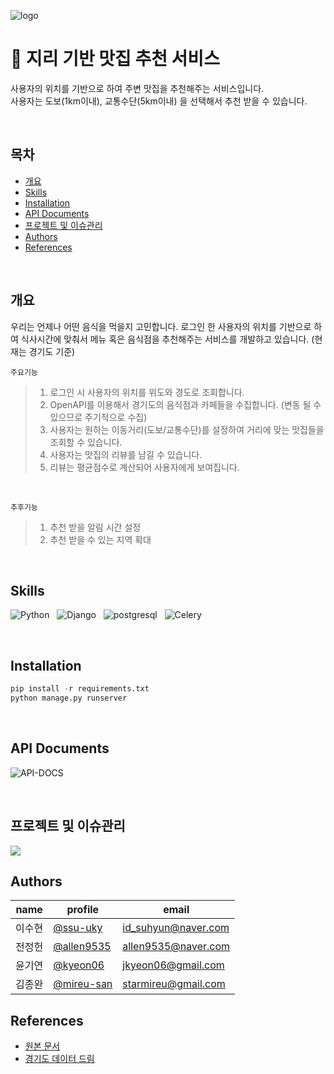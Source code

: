 ![logo](https://github.com/wanted-A/GIS-Restaurant/assets/101565486/7a4ea4ff-ac44-415e-91fe-eb3b91c283f2)

# 📍 지리 기반 맛집 추천 서비스
사용자의 위치를 기반으로 하여 주변 맛집을 추천해주는 서비스입니다. <br/>
사용자는 도보(1km이내), 교통수단(5km이내) 을 선택해서 추천 받을 수 있습니다.

<br/>

## 목차
- [개요](#개요)
- [Skills](#Skills)
- [Installation](#Installation)
- [API Documents](#API-documents)
- [프로젝트 및 이슈관리](#프로젝트-및-이슈-관리)
- [Authors](#Authors)
- [References](#References)

<br/>

## 개요
우리는 언제나 어떤 음식을 먹을지 고민합니다.
로그인 한 사용자의 위치를 기반으로 하여 식사시간에 맞춰서 메뉴 혹은 음식점을 추천해주는 서비스를 개발하고 있습니다.
(현재는 경기도 기준)

`주요기능`
> 1. 로그인 시 사용자의 위치를 위도와 경도로 조회합니다.
> 2. OpenAPI를 이용해서 경기도의 음식점과 카페들을 수집합니다. (변동 될 수 있으므로 주기적으로 수집)
> 3. 사용자는 원하는 이동거리(도보/교통수단)를 설정하여 거리에 맞는 맛집들을 조회할 수 있습니다.
> 4. 사용자는 맛집의 리뷰를 남길 수 있습니다.
> 5. 리뷰는 평균점수로 계산되어 사용자에게 보여집니다.

<br>

`추후기능`
> 1. 추천 받을 알림 시간 설정
> 2. 추천 받을 수 있는 지역 확대

<br>

## Skills
![Python](https://img.shields.io/badge/Python-3776AB.svg?style=for-the-badge&logo=Python&logoColor=white) &nbsp;
![Django](https://img.shields.io/badge/Django-092E20.svg?style=for-the-badge&logo=Django&logoColor=white) &nbsp;
![postgresql](https://img.shields.io/badge/postgresql-4169E1.svg?style=for-the-badge&logo=postgresql&logoColor=white) &nbsp;
![Celery](https://img.shields.io/badge/Celery-37814A.svg?style=for-the-badge&logo=Celery&logoColor=white)

<br>

## Installation
```py
pip install -r requirements.txt
python manage.py runserver
```

<br>

## API Documents
![API-DOCS](https://img.shields.io/badge/API_Document-8CA1AF.svg?style=for-the-badge&logo=readthedocs&logoColor=white)

<br>

## 프로젝트 및 이슈관리
<a href="https://ssu-uky.notion.site/ssu-uky/Team-A-c365d2c6babf4d5494b108fa66b39c1f">
<img src="https://img.shields.io/badge/Notion-000000.svg?style=for-the-badge&logo=Notion&logoColor=white&link=https://ssu-uky.notion.site/ssu-uky/Team-A-c365d2c6babf4d5494b108fa66b39c1f"/>
</a>

## Authors
|name|profile|email|
|------|---|----|
|이수현|[@ssu-uky](https://github.com/ssu-uky)|id_suhyun@naver.com|
|전정헌|[@allen9535](https://github.com/allen9535)|allen9535@naver.com|
|윤기연|[@kyeon06](https://github.com/kyeon06)|jkyeon06@gmail.com|
|김종완|[@mireu-san](https://github.com/mireu-san)|starmireu@gmail.com|

## References
- [원본 문서](https://bow-hair-db3.notion.site/a9a2ec57b65545e4be7da370c4649007)
- [경기도 데이터 드림](https://data.gg.go.kr/portal/mainPage.do)